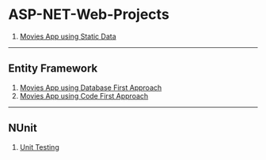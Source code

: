 # ASP-NET-Web-Projects

1. [Movies App using Static Data](https://github.com/pandavshyam/ASP-NET-Applications/tree/master/MoviesProject)
---
## Entity Framework
1. [Movies App using Database First Approach](https://github.com/pandavshyam/ASP-NET-Applications/tree/master/MovieProjectWithDatabase)
2. [Movies App using Code First Approach](https://github.com/pandavshyam/ASP-NET-Applications/tree/master/MovieProjectWithCodeFirstApproach)
---
## NUnit
1. [Unit Testing](https://github.com/pandavshyam/ASP-NET-Applications/blob/master/UnitTesting.cs)
